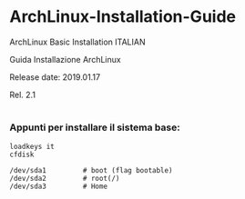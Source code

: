 # ArchLinux-Installation-Guide





ArchLinux Basic Installation ITALIAN



Guida Installazione ArchLinux



Release date: 2019.01.17



Rel. 2.1



#

### Appunti per installare il sistema base: ##





```
loadkeys it
cfdisk
```

```
/dev/sda1         # boot (flag bootable)
/dev/sda2         # root(/)
/dev/sda3         # Home
```
